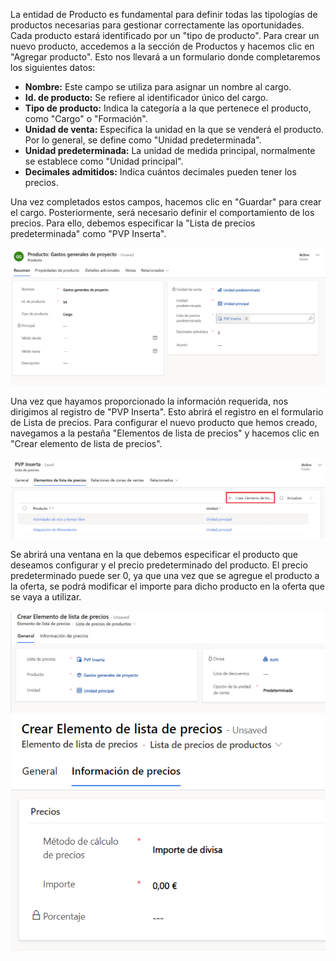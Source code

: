 La entidad de Producto es fundamental para definir todas las tipologías de productos necesarias para gestionar correctamente las oportunidades. Cada producto estará identificado por un "tipo de producto". Para crear un nuevo producto, accedemos a la sección de Productos y hacemos clic en "Agregar producto". Esto nos llevará a un formulario donde completaremos los siguientes datos:

- **Nombre:** Este campo se utiliza para asignar un nombre al cargo.
- **Id. de producto:** Se refiere al identificador único del cargo.
- **Tipo de producto:** Indica la categoría a la que pertenece el producto, como "Cargo" o "Formación".
- **Unidad de venta:** Especifica la unidad en la que se venderá el producto. Por lo general, se define como "Unidad predeterminada".
- **Unidad predeterminada:** La unidad de medida principal, normalmente se establece como "Unidad principal".
- **Decimales admitidos:** Indica cuántos decimales pueden tener los precios.

Una vez completados estos campos, hacemos clic en "Guardar" para crear el cargo. Posteriormente, será necesario definir el comportamiento de los precios. Para ello, debemos especificar la "Lista de precios predeterminada" como "PVP Inserta".

![1.png](/.attachments/1-34a100ba-d528-4e4c-ad71-76f1825b827b.png)

Una vez que hayamos proporcionado la información requerida, nos dirigimos al registro de "PVP Inserta". Esto abrirá el registro en el formulario de Lista de precios. Para configurar el nuevo producto que hemos creado, navegamos a la pestaña "Elementos de lista de precios" y hacemos clic en "Crear elemento de lista de precios".

![2.png](/.attachments/2-612046a4-2d30-4955-a129-81e70f0f94cc.png)

Se abrirá una ventana en la que debemos especificar el producto que deseamos configurar y el precio predeterminado del producto. El precio predeterminado puede ser 0, ya que una vez que se agregue el producto a la oferta, se podrá modificar el importe para dicho producto en la oferta que se vaya a utilizar.

![3.png](/.attachments/3-812cd21a-f8a5-482d-ab59-07aa135aa7ae.png)
![4.png](/.attachments/4-2a0768c7-e186-4560-b10f-44950e266d36.png)
